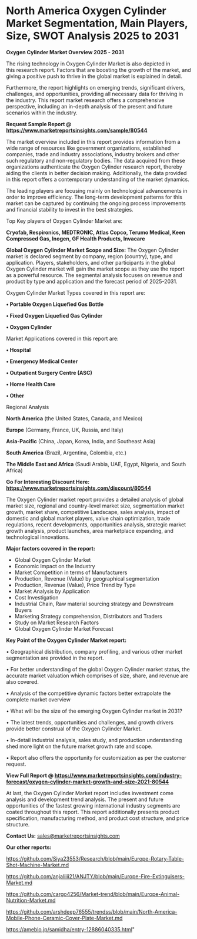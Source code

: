 # North America Oxygen Cylinder Market Segmentation, Main Players, Size, SWOT Analysis 2025 to 2031

<Strong> Oxygen Cylinder Market Overview 2025 - 2031</strong>

The rising technology in Oxygen Cylinder Market is also depicted in this research report. Factors that are boosting the growth of the market, and giving a positive push to thrive in the global market is explained in detail.

Furthermore, the report highlights on emerging trends, significant drivers, challenges, and opportunities, providing all necessary data for thriving in the industry. This report market research offers a comprehensive perspective, including an in-depth analysis of the present and future scenarios within the industry.

<strong>Request Sample Report @ <a href=https://www.marketreportsinsights.com/sample/80544>https://www.marketreportsinsights.com/sample/80544</a></strong>

The market overview included in this report provides information from a wide range of resources like government organizations, established companies, trade and industry associations, industry brokers and other such regulatory and non-regulatory bodies. The data acquired from these organizations authenticate the Oxygen Cylinder research report, thereby aiding the clients in better decision making. Additionally, the data provided in this report offers a contemporary understanding of the market dynamics.

The leading players are focusing mainly on technological advancements in order to improve efficiency. The long-term development patterns for this market can be captured by continuing the ongoing process improvements and financial stability to invest in the best strategies.

Top Key players of Oxygen Cylinder Market are:

<strong>Cryofab, Respironics, MEDTRONIC, Atlas Copco, Terumo Medical, Keen Compressed Gas, Inogen, GF Health Products, Invacare</strong>

<strong><b>Global Oxygen Cylinder Market Scope and Size:</b></strong>
The Oxygen Cylinder market is declared segment by company, region (country), type, and application. Players, stakeholders, and other participants in the global Oxygen Cylinder market will gain the market scope as they use the report as a powerful resource. The segmental analysis focuses on revenue and product by type and application and the forecast period of 2025-2031.

Oxygen Cylinder Market Types covered in this report are:

<strong>• Portable Oxygen Liquefied Gas Bottle

• Fixed Oxygen Liquefied Gas Cylinder

• Oxygen Cylinder</strong>

Market Applications covered in this report are:

<strong>• Hospital

• Emergency Medical Center

• Outpatient Surgery Centre (ASC)

• Home Health Care

• Other</strong> 

Regional Analysis

<strong>North America</strong> (the United States, Canada, and Mexico)

<strong>Europe</strong> (Germany, France, UK, Russia, and Italy)

<strong>Asia-Pacific</strong> (China, Japan, Korea, India, and Southeast Asia)

<strong>South America</strong> (Brazil, Argentina, Colombia, etc.)

<strong>The Middle East and Africa</strong> (Saudi Arabia, UAE, Egypt, Nigeria, and South Africa)

<strong>Go For Interesting Discount Here: <a href=https://www.marketreportsinsights.com/discount/80544>https://www.marketreportsinsights.com/discount/80544</a></strong>

The Oxygen Cylinder market report provides a detailed analysis of global market size, regional and country-level market size, segmentation market growth, market share, competitive Landscape, sales analysis, impact of domestic and global market players, value chain optimization, trade regulations, recent developments, opportunities analysis, strategic market growth analysis, product launches, area marketplace expanding, and technological innovations.

<strong><b>Major factors covered in the report:</b></strong>
<ul>
  <li>Global Oxygen Cylinder Market </li>
  <li>Economic Impact on the Industry</li>
  <li>Market Competition in terms of Manufacturers</li>
  <li>Production, Revenue (Value) by geographical segmentation</li>
  <li>Production, Revenue (Value), Price Trend by Type</li>
  <li>Market Analysis by Application</li>
  <li>Cost Investigation</li>
  <li>Industrial Chain, Raw material sourcing strategy and Downstream Buyers</li>
  <li>Marketing Strategy comprehension, Distributors and Traders</li>
  <li>Study on Market Research Factors</li>
  <li>Global Oxygen Cylinder Market Forecast</li>
</ul>

<strong><b>Key Point of the Oxygen Cylinder Market report:</b></strong>

• Geographical distribution, company profiling, and various other market segmentation are provided in the report.

• For better understanding of the global Oxygen Cylinder market status, the accurate market valuation which comprises of size, share, and revenue are also covered.

• Analysis of the competitive dynamic factors better extrapolate the complete market overview

• What will be the size of the emerging Oxygen Cylinder market in 2031?

• The latest trends, opportunities and challenges, and growth drivers provide better construal of the Oxygen Cylinder Market.

• In-detail industrial analysis, sales study, and production understanding shed more light on the future market growth rate and scope.

• Report also offers the opportunity for customization as per the customer request.

<strong><b>View Full Report @ <a href=https://www.marketreportsinsights.com/industry-forecast/oxygen-cylinder-market-growth-and-size-2021-80544>https://www.marketreportsinsights.com/industry-forecast/oxygen-cylinder-market-growth-and-size-2021-80544</a></b></strong>


At last, the Oxygen Cylinder Market report includes investment come analysis and development trend analysis. The present and future opportunities of the fastest growing international industry segments are coated throughout this report. This report additionally presents product specification, manufacturing method, and product cost structure, and price structure.

<strong>Contact Us:</strong>
sales@marketreportsinsights.com

<strong>Our other reports:</strong>

<a href=https://github.com/Siya23553/Research/blob/main/Europe-Rotary-Table-Shot-Machine-Market.md>https://github.com/Siya23553/Research/blob/main/Europe-Rotary-Table-Shot-Machine-Market.md</a>

<a href=https://github.com/anjaliiii21/ANJTY/blob/main/Europe-Fire-Extinguisers-Market.md>https://github.com/anjaliiii21/ANJTY/blob/main/Europe-Fire-Extinguisers-Market.md</a>

<a href=https://github.com/cargo4256/Market-trend/blob/main/Europe-Animal-Nutrition-Market.md>https://github.com/cargo4256/Market-trend/blob/main/Europe-Animal-Nutrition-Market.md</a>

<a href=https://github.com/arshdeep76555/trendss/blob/main/North-America-Mobile-Phone-Ceramic-Cover-Plate-Market.md>https://github.com/arshdeep76555/trendss/blob/main/North-America-Mobile-Phone-Ceramic-Cover-Plate-Market.md</a>

<a href=https://ameblo.jp/samidha/entry-12886040335.html>https://ameblo.jp/samidha/entry-12886040335.html</a>"
